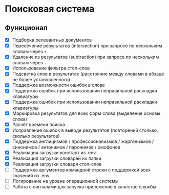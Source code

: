 # Поисковая система

## Функционал

- [x] Подборка релевантных документов
- [x] Пересечение результатов (intersection) при запросе по нескольким словам через `+`
- [x] Удаление из результатов (subtraction) при запросе по нескольким словам через `-`
- [x] Использование фильтра стоп-слов
- [x] Подсветка слов в результатах (расстояние между словами в абзаце не более установленного)
- [x] Поддержка возможности ошибок в слове
- [x] Поддержка ошибок при использовании неправильной раскладки клавиатуры
- [x] Поддержка ошибок при использовании неправильной раскладки клавиатуры
- [x] Маркировка результатов для всех форм слова (выделение основы слова)
- [x] Расчёт времени поиска
- [x] Исправление ошибок в выводе результатов (повторений столько, сколько результатов)
- [x] Поддержка англицизмов / профессионализмов / жаргонизмов / синонимов / антонимов / паронимов / омофонов
- [x] Реализация загрузки констант из .env
- [x] Реализация загрузки словарей их папки
- [x] Реализация загрузки словаря стоп-слов
- [ ] Поддержка аргументов командной строки с поддержкой всех значений из .env
- [ ] Логирование на уровне операционной системы
- [ ] Работа с сигналами для запуска приложение в качестве службы

